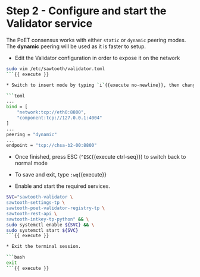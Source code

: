 # Step 2 - Configure and start the Validator service

The PoET consensus works with either `static` or `dynamic` peering modes.
The **dynamic** peering will be used as it is faster to setup.

* Edit the Validator configuration in order to expose it on the network

```bash
sudo vim /etc/sawtooth/validator.toml
```{{ execute }}

* Switch to insert mode by typing `i`{{execute no-newline}}, then change the values as described below.

```toml
...
bind = [
    "network:tcp://eth0:8800",
    "component:tcp://127.0.0.1:4004"
]
...
peering = "dynamic"
...
endpoint = "tcp://chsa-b2-00:8800"
```

* Once finished, press ESC (`^ESC`{{execute ctrl-seq}}) to switch back to normal mode
* To save and exit, type `:wq`{{execute}}

* Enable and start the required services.

```bash
SVC="sawtooth-validator \
sawtooth-settings-tp \
sawtooth-poet-validator-registry-tp \
sawtooth-rest-api \
sawtooth-intkey-tp-python" && \
sudo systemctl enable ${SVC} && \
sudo systemctl start ${SVC}
```{{ execute }}

* Exit the terminal session.

```bash
exit
```{{ execute }}